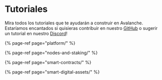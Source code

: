 # Tutoriales

Mira todos los tutoriales que te ayudarán a construir en Avalanche. Estaríamos encantados si quisieras contribuir en nuestro [GitHub](https://github.com/ava-labs) o sugerir un tutorial en nuestro [Discord](https://chat.avax.network)!

{% page-ref page="platform/" %}

{% page-ref page="nodes-and-staking/" %}

{% page-ref page="smart-contracts/" %}

{% page-ref page="smart-digital-assets/" %}



<!--stackedit_data:
eyJoaXN0b3J5IjpbMzg4MDgwOTA3XX0=
-->